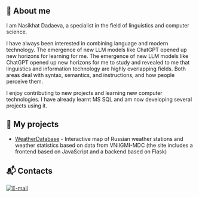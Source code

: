 ## 👩 About me

I am Nasikhat Dadaeva, a specialist in the field of linguistics and computer science. 

I have always been interested in combining language and modern technology. The emergence of new LLM models like ChatGPT opened up new horizons for learning for me. The emergence of new LLM models like ChatGPT opened up new horizons for me to study and revealed to me that linguistics and information technology are highly overlapping fields. Both areas deal with syntax, semantics, and instructions, and how people perceive them.

I enjoy contributing to new projects and learning new computer technologies. I have already learnt MS SQL and am now developing several projects using it.


## 📌 My projects
- [WeatherDatabase](http://209.38.230.157:5000/) - Interactive map of Russian weather stations and weather statistics based on data from VNIIGMI-MDC (the site includes a frontend based on JavaScript and a backend based on Flask)

## 📬 Contacts
[![E-mail](https://img.shields.io/badge/Email-D14836?style=for-the-badge&logo=gmail&logoColor=white)](mailto:nasikhat.dadaeva@mail.ru)
